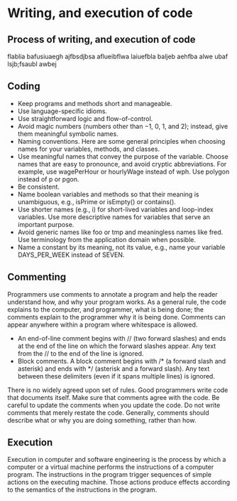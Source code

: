 # Writing, and execution of code 

## Process of writing, and execution of code

flablia bafusiuaegh ajfbsdjbsa aflueibflwa laiuefbla baljeb aehfba alwe ubaf lsjb;fsaubl awbej

## Coding
- Keep programs and methods short and manageable.
- Use language-specific idioms.
- Use straightforward logic and flow-of-control.
- Avoid magic numbers (numbers other than −1, 0, 1, and 2); instead, give them meaningful symbolic names.
- Naming conventions. Here are some general principles when choosing names for your variables, methods, and classes.
- Use meaningful names that convey the purpose of the variable. Choose names that are easy to pronounce, and avoid cryptic abbreviations. For example, use wagePerHour or hourlyWage instead of wph. Use polygon instead of p or pgon.
- Be consistent.
- Name boolean variables and methods so that their meaning is unambiguous, e.g., isPrime or isEmpty() or contains().
- Use shorter names (e.g., i) for short-lived variables and loop-index variables. Use more descriptive names for variables that serve an important purpose.
- Avoid generic names like foo or tmp and meaningless names like fred. Use terminology from the application domain when possible.
- Name a constant by its meaning, not its value, e.g., name your variable DAYS_PER_WEEK instead of SEVEN.

## Commenting 
Programmers use comments to annotate a program and help the reader understand how, and why your program works. As a general rule, the code explains to the computer, and programmer, what is being done; the comments explain to the programmer why it is being done. Comments can appear anywhere within a program where whitespace is allowed. 

- An end-of-line comment begins with // (two forward slashes) and ends at the end of the line on which the forward slashes appear. Any text from the // to the end of the line is ignored.
- Block comments. A block comment begins with /* (a forward slash and asterisk) and ends with */ (asterisk and a forward slash). Any text between these delimiters (even if it spans multiple lines) is ignored.
 
There is no widely agreed upon set of rules. Good programmers write code that documents itself.
Make sure that comments agree with the code. Be careful to update the comments when you update the code.
Do not write comments that merely restate the code. Generally, comments should describe what or why you are doing something, rather than how.

## Execution
Execution in computer and software engineering is the process by which a computer or a virtual machine performs the instructions of a computer program. The instructions in the program trigger sequences of simple actions on the executing machine. Those actions produce effects according to the semantics of the instructions in the program.


